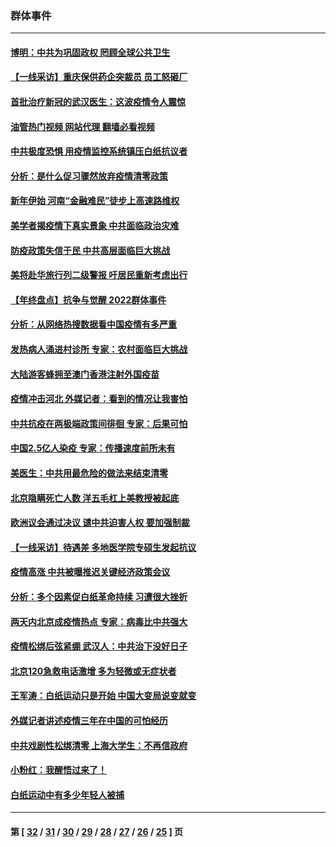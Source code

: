### 群体事件
---
#### [博明：中共为巩固政权 罔顾全球公共卫生](../../pages/ncid279/n13901752.md?01110045) 
#### [【一线采访】重庆保供药企突裁员 员工怒砸厂](../../pages/ncid279/n13901673.md?01110045) 
#### [首批治疗新冠的武汉医生：这波疫情令人震惊](../../pages/ncid279/n13900313.md?01110045) 
#### [油管热门视频 网站代理 翻墙必看视频](http://138.2.39.72:81/youtube.html?epic-marker?01110045)
#### [中共极度恐惧 用疫情监控系统镇压白纸抗议者](../../pages/ncid279/n13900225.md?01110045) 
#### [分析：是什么促习骤然放弃疫情清零政策](../../pages/ncid279/n13899652.md?01110045) 
#### [新年伊始 河南“金融难民”徒步上高速路维权](../../pages/ncid279/n13897842.md?01110045) 
#### [美学者揭疫情下真实景象 中共面临政治灾难](../../pages/ncid279/n13896569.md?01110045) 
#### [防疫政策失信于民 中共高层面临巨大挑战](../../pages/ncid279/n13894627.md?01110045) 
#### [美将赴华旅行列二级警报 吁居民重新考虑出行](../../pages/ncid279/n13894518.md?01110045) 
#### [【年终盘点】抗争与觉醒 2022群体事件](../../pages/ncid279/n13888314.md?01110045) 
#### [分析：从网络热搜数据看中国疫情有多严重](../../pages/ncid279/n13893186.md?01110045) 
#### [发热病人涌进村诊所 专家：农村面临巨大挑战](../../pages/ncid279/n13892271.md?01110045) 
#### [大陆游客蜂拥至澳门香港注射外国疫苗](../../pages/ncid279/n13892276.md?01110045) 
#### [疫情冲击河北 外媒记者：看到的情况让我害怕](../../pages/ncid279/n13891260.md?01110045) 
#### [中共抗疫在两极端政策间徘徊 专家：后果可怕](../../pages/ncid279/n13891235.md?01110045) 
#### [中国2.5亿人染疫 专家：传播速度前所未有](../../pages/ncid279/n13890708.md?01110045) 
#### [美医生：中共用最危险的做法来结束清零](../../pages/ncid279/n13889983.md?01110045) 
#### [北京隐瞒死亡人数 洋五毛杠上美教授被起底](../../pages/ncid279/n13886904.md?01110045) 
#### [欧洲议会通过决议 谴中共迫害人权 要加强制裁](../../pages/ncid279/n13885670.md?01110045) 
#### [【一线采访】待遇差 多地医学院专硕生发起抗议](../../pages/ncid279/n13883914.md?01110045) 
#### [疫情高涨 中共被曝推迟关键经济政策会议](../../pages/ncid279/n13884170.md?01110045) 
#### [分析：多个因素促白纸革命持续 习遭很大挫折](../../pages/ncid279/n13872455.md?01110045) 
#### [两天内北京成疫情热点 专家：病毒比中共强大](../../pages/ncid279/n13883440.md?01110045) 
#### [疫情松绑后弦紧绷 武汉人：中共治下没好日子](../../pages/ncid279/n13882348.md?01110045) 
#### [北京120急救电话激增 多为轻微或无症状者](../../pages/ncid279/n13882340.md?01110045) 
#### [王军涛：白纸运动只是开始 中国大变局说变就变](../../pages/ncid279/n13882183.md?01110045) 
#### [外媒记者讲述疫情三年在中国的可怕经历](../../pages/ncid279/n13881853.md?01110045) 
#### [中共戏剧性松绑清零 上海大学生：不再信政府](../../pages/ncid279/n13880836.md?01110045) 
#### [小粉红：我醒悟过来了！](../../pages/ncid279/n13881756.md?01110045) 
#### [白纸运动中有多少年轻人被捕](../../pages/ncid279/n13881065.md?01110045) 

---
#### 第 [ [32](./32.md?01110045) / [31](./31.md?01110045) / [30](./30.md?01110045) / [29](./29.md?01110045) / [28](./28.md?01110045) / [27](./27.md?01110045) / [26](./26.md?01110045) / [25](./25.md?01110045) ] 页
